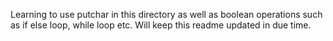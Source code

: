 Learning to use putchar in this directory as well as boolean operations such as if else loop, while loop etc. Will keep this readme updated in due time.
